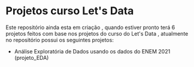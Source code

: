 # Projetos curso Let's Data

Este repositório ainda esta em criação , quando estiver pronto terá 6 projetos feitos com base nos projetos do curso do Let's Data , atualmente no repositório possui os seguintes projetos:
-  Análise Exploratória de Dados usando os dados do ENEM 2021 (projeto_EDA)
